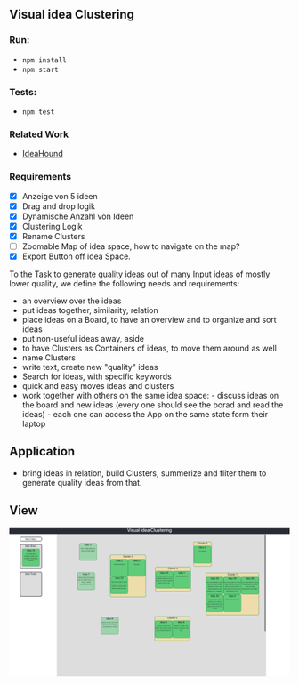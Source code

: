 ## Visual idea Clustering

### Run:

- `npm install`
- `npm start`

### Tests:

- `npm test`

### Related Work

- [IdeaHound](http://www.eecs.harvard.edu/~kgajos/papers/2016/siangliulue16ideahound-uist.shtml)

### Requirements

- [x] Anzeige von 5 ideen
- [x] Drag and drop logik
- [x] Dynamische Anzahl von Ideen
- [x] Clustering Logik
- [x] Rename Clusters
- [ ] Zoomable Map of idea space, how to navigate on the map?
- [x] Export Button off idea Space.

To the Task to generate quality ideas out of many Input ideas of mostly lower quality, we define the following needs and requirements:

- an overview over the ideas
- put ideas together, similarity, relation
- place ideas on a Board, to have an overview and to organize and sort ideas
- put non-useful ideas away, aside
- to have Clusters as Containers of ideas, to move them around as well
- name Clusters
- write text, create new "quality" ideas
- Search for ideas, with specific keywords
- quick and easy moves ideas and clusters
- work together with others on the same idea space: - discuss ideas on the board and new ideas (every one should see the borad and read the ideas) - each one can access the App on the same state form their laptop

## Application

- bring ideas in relation, build Clusters, summerize and fliter them to generate quality ideas from that.

## View

![Example](/public/ScreenshotVisualIdeaClustering.png)

